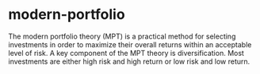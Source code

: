# modern-portfolio
The modern portfolio theory (MPT) is a practical method for selecting investments in order to maximize their overall returns within an acceptable level of risk. A key component of the MPT theory is diversification. Most investments are either high risk and high return or low risk and low return.
